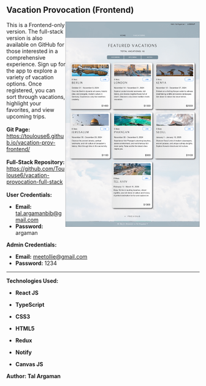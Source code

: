 ## Vacation Provocation (Frontend)

<img align="right" src="./src/Assets/vacation-prov-screenshot.png" alt="Vacation-prov-screenshot" width="350">

This is a Frontend-only version. The full-stack version is also available on GitHub for those interested in a comprehensive experience.
Sign up for the app to explore a variety of vacation options. Once registered, you can sort through vacations, highlight your favorites, and view upcoming trips. 
<br><br>
**Git Page:** 
<br>https://toulouse6.github.io/vacation-prov-frontend/
<br><br>
**Full-Stack Repository:**
<br>
https://github.com/Toulouse6/vacation-provocation-full-stack
<br><br>
**User Credentials:**
- **Email:** tal.argamanbib@gmail.com
- **Password:** argaman

**Admin Credentials:**
- **Email:** meetollie@gmail.com
- **Password:** 1234

---

**Technologies Used:**

- **React JS**
- **TypeScript**
- **CSS3**
- **HTML5**

- **Redux**
- **Notify**
- **Canvas JS**


**Author: Tal Argaman**
